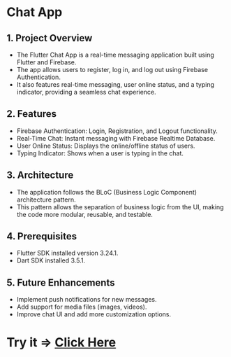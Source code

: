 # Chat App

## 1. Project Overview
- The Flutter Chat App is a real-time messaging application built using Flutter and Firebase.
- The app allows users to register, log in, and log out using Firebase Authentication.
- It also features real-time messaging, user online status, and a typing indicator, providing a seamless chat experience.

## 2. Features
- Firebase Authentication: Login, Registration, and Logout functionality.
- Real-Time Chat: Instant messaging with Firebase Realtime Database.
- User Online Status: Displays the online/offline status of users.
- Typing Indicator: Shows when a user is typing in the chat.

## 3. Architecture
- The application follows the BLoC (Business Logic Component) architecture pattern.
- This pattern allows the separation of business logic from the UI, making the code more modular, reusable, and testable.

## 4. Prerequisites
- Flutter SDK installed version 3.24.1.
- Dart SDK installed 3.5.1.

## 5. Future Enhancements
- Implement push notifications for new messages.
- Add support for media files (images, videos).
- Improve chat UI and add more customization options.

# Try it => <a href = "https://drive.google.com/file/d/16JEEtJpVmwQthjtvkhrcRLgL_wQ3ziDy/view?usp=sharing">Click Here</a>

